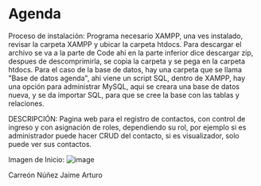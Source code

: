 # Agenda
Proceso de instalación:
Programa necesario XAMPP, una ves instalado, revisar la carpeta XAMPP y ubicar la carpeta htdocs.
Para descargar el archivo se va a la parte de Code ahi en la parte inferior dice descargar zip, despues de descomprimirla, se copia la carpeta y se pega en la carpeta htdocs.
Para el caso de la base de datos, hay una carpeta que se llama "Base de datos agenda", ahi viene un script SQL, dentro de XAMPP, hay una opción para administrar MySQL, aqui se creara una base de datos nueva, y se da importar SQL, para que se cree la base con las tablas y relaciones.

DESCRIPCIÓN:
Pagina web para el registro de contactos, con control de ingreso y con asignación de roles, dependiendo su rol, por ejemplo si es administrador puede hacer CRUD del contacto, si es visualizador, solo puede ver sus contactos.

Imagen de Inicio:
![image](https://github.com/user-attachments/assets/efc5b2c3-6597-45be-bd53-bb7b3b3039e5)

Carreón Núñez Jaime Arturo
